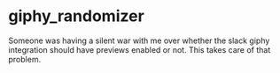# giphy_randomizer
Someone was having a silent war with me over whether the slack giphy integration should have previews enabled or not. This takes care of that problem. 
